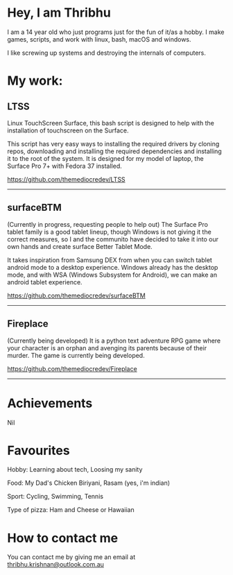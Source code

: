 # Hey, I am Thribhu

I am a 14 year old who just programs just for the fun of it/as a hobby. I make games, scripts, and work with linux, bash, macOS and windows.

I like screwing up systems and destroying the internals of computers. 

# My work:

## LTSS
Linux TouchScreen Surface, this bash script is designed to help with the installation of touchscreen on the Surface. 

This script has very easy ways to installing the required drivers by cloning repos, downloading and installing the required dependencies and installing it to the root of the system. It is designed for my model of laptop, the Surface Pro 7+ with Fedora 37 installed. 

https://github.com/themediocredev/LTSS

---

## surfaceBTM
(Currently in progress, requesting people to help out) The Surface Pro tablet family is a good tablet lineup, though Windows is not giving it the correct measures, so I and the communito have decided to take it into our own hands and create surface Better Tablet Mode. 

It takes inspiration from Samsung DEX from when you can switch tablet android mode to a desktop experience. Windows already has the desktop mode, and with WSA (Windows Subsystem for Android), we can make an android tablet experience. 

https://github.com/themediocredev/surfaceBTM

---

## Fireplace
(Currently being developed) It is a python text adventure RPG game where your character is an orphan and avenging its parents because of their murder. The game is currently being developed. 

https://github.com/themediocredev/Fireplace

---

# Achievements

Nil

# Favourites

Hobby: Learning about tech, Loosing my sanity

Food: My Dad's Chicken Biriyani, Rasam (yes, i'm indian)

Sport: Cycling, Swimming, Tennis

Type of pizza: Ham and Cheese or Hawaiian


# How to contact me
You can contact me by giving me an email at thribhu.krishnan@outlook.com.au
